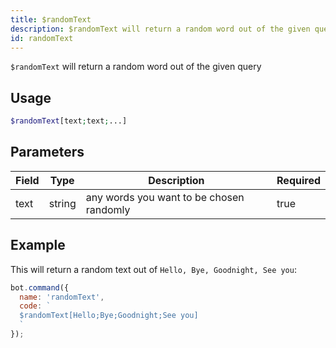 ```yaml
---
title: $randomText 
description: $randomText will return a random word out of the given query
id: randomText
---
```


`$randomText` will return a random word out of the given query

## Usage

```php
$randomText[text;text;...]
```

## Parameters 


| Field | Type   | Description                              | Required |
| ----- | ------ | ---------------------------------------- | -------- |
| text  | string | any words you want to be chosen randomly | true      |


## Example

This will return a random text out of `Hello, Bye, Goodnight, See you`:

```javascript
bot.command({
  name: 'randomText',
  code: `
  $randomText[Hello;Bye;Goodnight;See you]
  `
});
```
